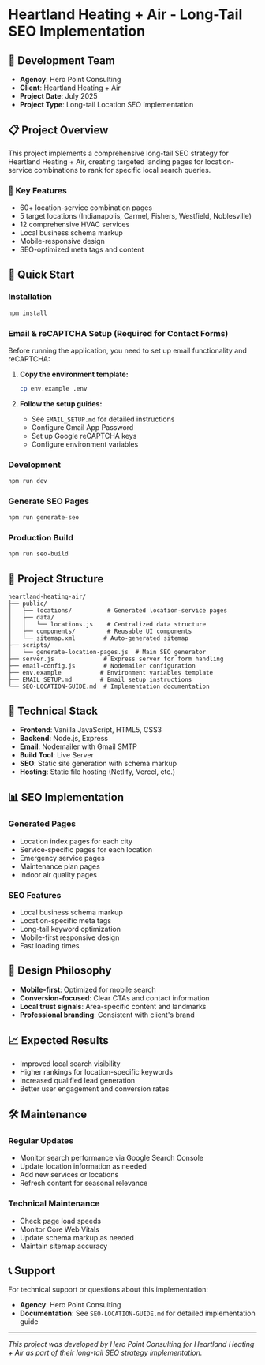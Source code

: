 # Heartland Heating + Air - Long-Tail SEO Implementation

## 🏢 Development Team

- **Agency**: Hero Point Consulting
- **Client**: Heartland Heating + Air
- **Project Date**: July 2025
- **Project Type**: Long-tail Location SEO Implementation

## 📋 Project Overview

This project implements a comprehensive long-tail SEO strategy for Heartland Heating + Air, creating targeted landing pages for location-service combinations to rank for specific local search queries.

### 🎯 Key Features

- 60+ location-service combination pages
- 5 target locations (Indianapolis, Carmel, Fishers, Westfield, Noblesville)
- 12 comprehensive HVAC services
- Local business schema markup
- Mobile-responsive design
- SEO-optimized meta tags and content

## 🚀 Quick Start

### Installation

```bash
npm install
```

### Email & reCAPTCHA Setup (Required for Contact Forms)

Before running the application, you need to set up email functionality and reCAPTCHA:

1. **Copy the environment template:**

   ```bash
   cp env.example .env
   ```

2. **Follow the setup guides:**
   - See `EMAIL_SETUP.md` for detailed instructions
   - Configure Gmail App Password
   - Set up Google reCAPTCHA keys
   - Configure environment variables

### Development

```bash
npm run dev
```

### Generate SEO Pages

```bash
npm run generate-seo
```

### Production Build

```bash
npm run seo-build
```

## 📁 Project Structure

```
heartland-heating-air/
├── public/
│   ├── locations/          # Generated location-service pages
│   ├── data/
│   │   └── locations.js    # Centralized data structure
│   ├── components/         # Reusable UI components
│   └── sitemap.xml        # Auto-generated sitemap
├── scripts/
│   └── generate-location-pages.js  # Main SEO generator
├── server.js              # Express server for form handling
├── email-config.js        # Nodemailer configuration
├── env.example           # Environment variables template
├── EMAIL_SETUP.md        # Email setup instructions
└── SEO-LOCATION-GUIDE.md  # Implementation documentation
```

## 🔧 Technical Stack

- **Frontend**: Vanilla JavaScript, HTML5, CSS3
- **Backend**: Node.js, Express
- **Email**: Nodemailer with Gmail SMTP
- **Build Tool**: Live Server
- **SEO**: Static site generation with schema markup
- **Hosting**: Static file hosting (Netlify, Vercel, etc.)

## 📊 SEO Implementation

### Generated Pages

- Location index pages for each city
- Service-specific pages for each location
- Emergency service pages
- Maintenance plan pages
- Indoor air quality pages

### SEO Features

- Local business schema markup
- Location-specific meta tags
- Long-tail keyword optimization
- Mobile-first responsive design
- Fast loading times

## 🎨 Design Philosophy

- **Mobile-first**: Optimized for mobile search
- **Conversion-focused**: Clear CTAs and contact information
- **Local trust signals**: Area-specific content and landmarks
- **Professional branding**: Consistent with client's brand

## 📈 Expected Results

- Improved local search visibility
- Higher rankings for location-specific keywords
- Increased qualified lead generation
- Better user engagement and conversion rates

## 🛠️ Maintenance

### Regular Updates

- Monitor search performance via Google Search Console
- Update location information as needed
- Add new services or locations
- Refresh content for seasonal relevance

### Technical Maintenance

- Check page load speeds
- Monitor Core Web Vitals
- Update schema markup as needed
- Maintain sitemap accuracy

## 📞 Support

For technical support or questions about this implementation:

- **Agency**: Hero Point Consulting
- **Documentation**: See `SEO-LOCATION-GUIDE.md` for detailed implementation guide

---

_This project was developed by Hero Point Consulting for Heartland Heating + Air as part of their long-tail SEO strategy implementation._
